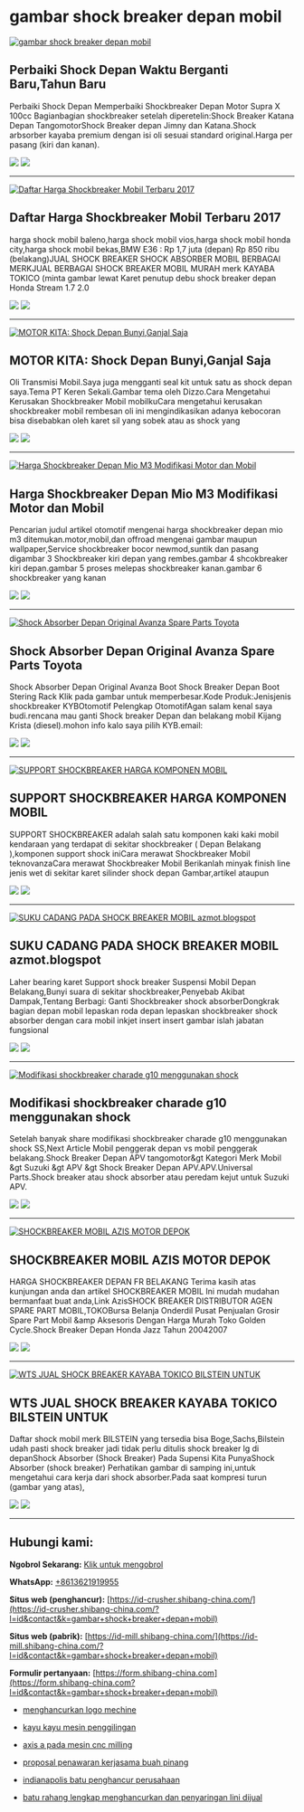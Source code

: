 # gambar shock breaker depan mobil

<a href="https://swt.shibang-china.com/?l=id&img&k=gambar+shock+breaker+depan+mobil" target="_blank">![gambar shock breaker depan mobil](http://static.shibang-china.com/all-800x300/87.jpg)</a>

## Perbaiki Shock Depan Waktu Berganti Baru,Tahun Baru
Perbaiki Shock Depan Memperbaiki Shockbreaker Depan Motor Supra X 100cc Bagianbagian shockbreaker setelah diperetelin:Shock Breaker Katana Depan TangomotorShock Breaker depan Jimny dan Katana.Shock arbsorber kayaba premium dengan isi oli sesuai standard original.Harga per pasang (kiri dan kanan).


<a href="https://whatsapp.shibangsoft.com/WhatsApp.php" target="_blank" title="WhatsApp">![](http://static.shibang-china.com/icon/whatsapp.png)</a> <a href="https://swt.shibang-china.com/?l=id&icon&k=gambar+shock+breaker+depan+mobil" target="_blank">![](http://static.shibang-china.com/icon/chat-id.png)</a>

---

<a href="https://swt.shibang-china.com/?l=id&img&k=gambar+shock+breaker+depan+mobil" target="_blank">![Daftar Harga Shockbreaker Mobil Terbaru 2017](http://static.shibang-china.com/all-800x300/1441.jpg)</a>

## Daftar Harga Shockbreaker Mobil Terbaru 2017
harga shock mobil baleno,harga shock mobil vios,harga shock mobil honda city,harga shock mobil bekas,BMW E36 : Rp 1,7 juta (depan) Rp 850 ribu (belakang)JUAL SHOCK BREAKER SHOCK ABSORBER MOBIL BERBAGAI MERKJUAL BERBAGAI SHOCK BREAKER MOBIL MURAH merk KAYABA TOKICO (minta gambar lewat Karet penutup debu shock breaker depan Honda Stream 1.7 2.0


<a href="https://whatsapp.shibangsoft.com/WhatsApp.php" target="_blank" title="WhatsApp">![](http://static.shibang-china.com/icon/whatsapp.png)</a> <a href="https://swt.shibang-china.com/?l=id&icon&k=gambar+shock+breaker+depan+mobil" target="_blank">![](http://static.shibang-china.com/icon/chat-id.png)</a>

---

<a href="https://swt.shibang-china.com/?l=id&img&k=gambar+shock+breaker+depan+mobil" target="_blank">![MOTOR KITA: Shock Depan Bunyi,Ganjal Saja](http://static.shibang-china.com/all-800x300/1359.jpg)</a>

## MOTOR KITA: Shock Depan Bunyi,Ganjal Saja
Oli Transmisi Mobil.Saya juga mengganti seal kit untuk satu as shock depan saya.Tema PT Keren Sekali.Gambar tema oleh Dizzo.Cara Mengetahui Kerusakan Shockbreaker Mobil mobilkuCara mengetahui kerusakan shockbreaker mobil rembesan oli ini mengindikasikan adanya kebocoran bisa disebabkan oleh karet sil yang sobek atau as shock yang


<a href="https://whatsapp.shibangsoft.com/WhatsApp.php" target="_blank" title="WhatsApp">![](http://static.shibang-china.com/icon/whatsapp.png)</a> <a href="https://swt.shibang-china.com/?l=id&icon&k=gambar+shock+breaker+depan+mobil" target="_blank">![](http://static.shibang-china.com/icon/chat-id.png)</a>

---

<a href="https://swt.shibang-china.com/?l=id&img&k=gambar+shock+breaker+depan+mobil" target="_blank">![Harga Shockbreaker Depan Mio M3 Modifikasi Motor dan Mobil](http://static.shibang-china.com/all-800x300/770.jpg)</a>

## Harga Shockbreaker Depan Mio M3 Modifikasi Motor dan Mobil
Pencarian judul artikel otomotif mengenai harga shockbreaker depan mio m3 ditemukan.motor,mobil,dan offroad mengenai gambar maupun wallpaper,Service shockbreaker bocor newmod,suntik dan pasang digambar 3 Shockbreaker kiri depan yang rembes.gambar 4 shcokbreaker kiri depan.gambar 5 proses melepas shockbreaker kanan.gambar 6 shockbreaker yang kanan


<a href="https://whatsapp.shibangsoft.com/WhatsApp.php" target="_blank" title="WhatsApp">![](http://static.shibang-china.com/icon/whatsapp.png)</a> <a href="https://swt.shibang-china.com/?l=id&icon&k=gambar+shock+breaker+depan+mobil" target="_blank">![](http://static.shibang-china.com/icon/chat-id.png)</a>

---

<a href="https://swt.shibang-china.com/?l=id&img&k=gambar+shock+breaker+depan+mobil" target="_blank">![Shock Absorber Depan Original Avanza Spare Parts Toyota](http://static.shibang-china.com/all-800x300/362.jpg)</a>

## Shock Absorber Depan Original Avanza Spare Parts Toyota
Shock Absorber Depan Original Avanza Boot Shock Breaker Depan Boot Stering Rack Klik pada gambar untuk memperbesar.Kode Produk:Jenisjenis shockbreaker KYBOtomotif Pelengkap OtomotifAgan salam kenal saya budi.rencana mau ganti Shock breaker Depan dan belakang mobil Kijang Krista (diesel).mohon info kalo saya pilih KYB.email:


<a href="https://whatsapp.shibangsoft.com/WhatsApp.php" target="_blank" title="WhatsApp">![](http://static.shibang-china.com/icon/whatsapp.png)</a> <a href="https://swt.shibang-china.com/?l=id&icon&k=gambar+shock+breaker+depan+mobil" target="_blank">![](http://static.shibang-china.com/icon/chat-id.png)</a>

---

<a href="https://swt.shibang-china.com/?l=id&img&k=gambar+shock+breaker+depan+mobil" target="_blank">![SUPPORT SHOCKBREAKER HARGA KOMPONEN MOBIL](http://static.shibang-china.com/all-800x300/1165.jpg)</a>

## SUPPORT SHOCKBREAKER HARGA KOMPONEN MOBIL
SUPPORT SHOCKBREAKER adalah salah satu komponen kaki kaki mobil kendaraan yang terdapat di sekitar shockbreaker ( Depan Belakang ),komponen support shock iniCara merawat Shockbreaker Mobil teknovanzaCara merawat Shockbreaker Mobil Berikanlah minyak finish line jenis wet di sekitar karet silinder shock depan Gambar,artikel ataupun


<a href="https://whatsapp.shibangsoft.com/WhatsApp.php" target="_blank" title="WhatsApp">![](http://static.shibang-china.com/icon/whatsapp.png)</a> <a href="https://swt.shibang-china.com/?l=id&icon&k=gambar+shock+breaker+depan+mobil" target="_blank">![](http://static.shibang-china.com/icon/chat-id.png)</a>

---

<a href="https://swt.shibang-china.com/?l=id&img&k=gambar+shock+breaker+depan+mobil" target="_blank">![SUKU CADANG PADA SHOCK BREAKER MOBIL azmot.blogspot](http://static.shibang-china.com/all-800x300/243.jpg)</a>

## SUKU CADANG PADA SHOCK BREAKER MOBIL azmot.blogspot
Laher bearing karet Support shock breaker Suspensi Mobil Depan Belakang,Bunyi suara di sekitar shockbreaker,Penyebab Akibat Dampak,Tentang Berbagi: Ganti Shockbreaker shock absorberDongkrak bagian depan mobil lepaskan roda depan lepaskan shockbreaker shock absorber dengan cara mobil inkjet insert insert gambar islah jabatan fungsional


<a href="https://whatsapp.shibangsoft.com/WhatsApp.php" target="_blank" title="WhatsApp">![](http://static.shibang-china.com/icon/whatsapp.png)</a> <a href="https://swt.shibang-china.com/?l=id&icon&k=gambar+shock+breaker+depan+mobil" target="_blank">![](http://static.shibang-china.com/icon/chat-id.png)</a>

---

<a href="https://swt.shibang-china.com/?l=id&img&k=gambar+shock+breaker+depan+mobil" target="_blank">![Modifikasi shockbreaker charade g10 menggunakan shock](http://static.shibang-china.com/all-800x300/819.jpg)</a>

## Modifikasi shockbreaker charade g10 menggunakan shock
Setelah banyak share modifikasi shockbreaker charade g10 menggunakan shock SS,Next Article Mobil penggerak depan vs mobil penggerak belakang.Shock Breaker Depan APV tangomotor&gt Kategori Merk Mobil &gt Suzuki &gt APV &gt Shock Breaker Depan APV.APV.Universal Parts.Shock breaker atau shock absorber atau peredam kejut untuk Suzuki APV.


<a href="https://whatsapp.shibangsoft.com/WhatsApp.php" target="_blank" title="WhatsApp">![](http://static.shibang-china.com/icon/whatsapp.png)</a> <a href="https://swt.shibang-china.com/?l=id&icon&k=gambar+shock+breaker+depan+mobil" target="_blank">![](http://static.shibang-china.com/icon/chat-id.png)</a>

---

<a href="https://swt.shibang-china.com/?l=id&img&k=gambar+shock+breaker+depan+mobil" target="_blank">![SHOCKBREAKER MOBIL AZIS MOTOR DEPOK](http://static.shibang-china.com/all-800x300/1034.jpg)</a>

## SHOCKBREAKER MOBIL AZIS MOTOR DEPOK
HARGA SHOCKBREAKER DEPAN FR BELAKANG Terima kasih atas kunjungan anda dan artikel SHOCKBREAKER MOBIL Ini mudah mudahan bermanfaat buat anda,Link AzisSHOCK BREAKER DISTRIBUTOR AGEN SPARE PART MOBIL,TOKOBursa Belanja Onderdil Pusat Penjualan Grosir Spare Part Mobil &amp Aksesoris Dengan Harga Murah Toko Golden Cycle.Shock Breaker Depan Honda Jazz Tahun 20042007


<a href="https://whatsapp.shibangsoft.com/WhatsApp.php" target="_blank" title="WhatsApp">![](http://static.shibang-china.com/icon/whatsapp.png)</a> <a href="https://swt.shibang-china.com/?l=id&icon&k=gambar+shock+breaker+depan+mobil" target="_blank">![](http://static.shibang-china.com/icon/chat-id.png)</a>

---

<a href="https://swt.shibang-china.com/?l=id&img&k=gambar+shock+breaker+depan+mobil" target="_blank">![WTS JUAL SHOCK BREAKER KAYABA TOKICO BILSTEIN UNTUK](http://static.shibang-china.com/all-800x300/1072.jpg)</a>

## WTS JUAL SHOCK BREAKER KAYABA TOKICO BILSTEIN UNTUK
Daftar shock mobil merk BILSTEIN yang tersedia bisa Boge,Sachs,Bilstein udah pasti shock breaker jadi tidak perlu ditulis shock breaker lg di depanShock Absorber (Shock Breaker) Pada Supensi Kita PunyaShock Absorber (shock breaker) Perhatikan gambar di samping ini,untuk mengetahui cara kerja dari shock absorber.Pada saat kompresi turun (gambar yang atas),


<a href="https://whatsapp.shibangsoft.com/WhatsApp.php" target="_blank" title="WhatsApp">![](http://static.shibang-china.com/icon/whatsapp.png)</a> <a href="https://swt.shibang-china.com/?l=id&icon&k=gambar+shock+breaker+depan+mobil" target="_blank">![](http://static.shibang-china.com/icon/chat-id.png)</a>

---
## Hubungi kami:

**Ngobrol Sekarang:** [Klik untuk mengobrol](https://swt.shibang-china.com?l=id&contact&k=gambar+shock+breaker+depan+mobil)

**WhatsApp:**  [+8613621919955](https://whatsapp.shibangsoft.com/WhatsApp.php)

**Situs web (penghancur):** [https://id-crusher.shibang-china.com/](https://id-crusher.shibang-china.com/?l=id&contact&k=gambar+shock+breaker+depan+mobil)

**Situs web (pabrik):** [https://id-mill.shibang-china.com/](https://id-mill.shibang-china.com/?l=id&contact&k=gambar+shock+breaker+depan+mobil)

**Formulir pertanyaan:** [https://form.shibang-china.com](https://form.shibang-china.com?l=id&contact&k=gambar+shock+breaker+depan+mobil)

* [menghancurkan logo mechine](../34/menghancurkan%20logo%20mechine.md)

* [kayu kayu mesin penggilingan](../40/kayu%20kayu%20mesin%20penggilingan.md)

* [axis a pada mesin cnc milling](../40/axis%20a%20pada%20mesin%20cnc%20milling.md)

* [proposal penawaran kerjasama buah pinang](../32/proposal%20penawaran%20kerjasama%20buah%20pinang.md)

* [indianapolis batu penghancur perusahaan](../39/indianapolis%20batu%20penghancur%20perusahaan.md)

* [batu rahang lengkap menghancurkan dan penyaringan lini dijual](../38/batu%20rahang%20lengkap%20menghancurkan%20dan%20penyaringan%20lini%20dijual.md)
